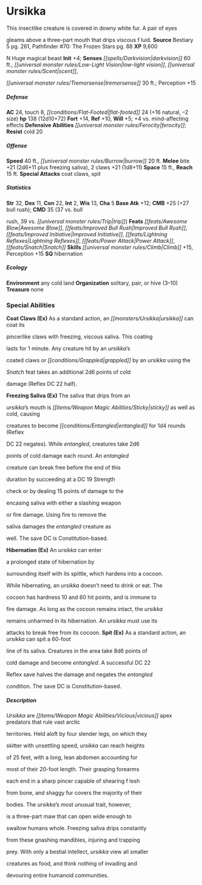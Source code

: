 ﻿---
cssclass: [monsters]
title1: Ursikka
desc_short: This insectlike creature is covered in downy white fur. A pair of eyesgleams
  above a three-part mouth that drips viscous f luid.
title2: Ursikka
CR: 10
sources:
- name: Bestiary 5
  page: 261
  link: http://paizo.com/products/btpy9g9x?Pathfinder-Roleplaying-Game-Bestiary-5
- name: 'Pathfinder #70: The Frozen Stars'
  page: 88
  link: http://paizo.com/products/btpy8yv3?Pathfinder-Adventure-Path-70-The-Frozen-Stars
XP: 9600
alignment: N
size: Huge
type: magical beast
initiative:
  bonus: 4
senses:
  darkvision: 60
  low-light vision: true
  scent: true
  tremorsense: 30
AC:
  AC: 24
  touch: 8
  flat_footed: 24
  components:
    natural: 16
    size: -2
HP:
  HP: 138
  long: 12d10+72
saves:
  fort: 14
  ref: 10
  will: 5
  other: +4 vs. mind-affecting effects
defensive_abilities:
- ferocity
resistances:
  cold: 20
speeds:
  base: 40
  burrow: 20
attacks:
  melee:
  - - text: bite +21 (2d6+11 plus freezing saliva)
      entries:
      - - damage: 2d6+11
        - effect: freezing saliva
      attack: bite
      bonus:
      - 21
    - text: 2 claws +21 (1d8+11)
      entries:
      - - damage: 1d8+11
      count: 2
      attack: claws
      bonus:
      - 21
  special:
  - coat claws
  - spit
space: 15
reach: 15
ability_scores:
  STR: 32
  DEX: 11
  CON: 22
  INT: 2
  WIS: 13
  CHA: 5
BAB: 12
CMB: 25
CMB_other: +27 bull rush
CMD: 35
CMD_other: 37 vs. bullrush, 39 vs. trip
feats:
- name: Awesome Blow
- name: Improved Bull Rush
- name: Improved Initiative
- name: Lightning Reflexes
- name: Power Attack
- name: Snatch
skills:
  Climb: 15
  Perception: 15
special_qualities:
- hibernation
ecology:
  environment: any cold land
  organization: solitary, pair, or hive (3-10)
  treasure_type: none
special_abilities:
  Coat Claws (Ex): As a standard action, an ursikka can coat itspincerlike claws with
    freezing, viscous saliva. This coatinglasts for 1 minute. Any creature hit by
    an ursikka'scoated claws or grappled by an ursikka using theSnatch feat takes
    an additional 2d6 points of colddamage (Reflex DC 22 half).
  Freezing Saliva (Ex): The saliva that drips from anursikka's mouth is sticky as
    well as cold, causingcreatures to become entangled for 1d4 rounds (ReflexDC 22
    negates). While entangled, creatures take 2d6points of cold damage each round.
    An entangledcreature can break free before the end of thisduration by succeeding
    at a DC 19 Strengthcheck or by dealing 15 points of damage to theencasing saliva
    with either a slashing weaponor fire damage. Using fire to remove thesaliva damages
    the entangled creature aswell. The save DC is Constitution-based.
  Hibernation (Ex): An ursikka can entera prolonged state of hibernation bysurrounding
    itself with its spittle, which hardens into a cocoon.While hibernating, an ursikka
    doesn't need to drink or eat. Thecocoon has hardness 10 and 60 hit points, and
    is immune tofire damage. As long as the cocoon remains intact, the ursikkaremains
    unharmed in its hibernation. An ursikka must use itsattacks to break free from
    its cocoon.
  Spit (Ex): As a standard action, an ursikka can spit a 60-footline of its saliva.
    Creatures in the area take 8d6 points ofcold damage and become entangled. A successful
    DC 22Reflex save halves the damage and negates the entangledcondition. The save
    DC is Constitution-based.
desc_long: Ursikka are vicious apex predators that rule vast arcticterritories. Held
  aloft by four slender legs, on which theyskitter with unsettling speed, ursikka
  can reach heightsof 25 feet, with a long, lean abdomen accounting formost of their
  20-foot length. Their grasping forearmseach end in a sharp pincer capable of shearing
  f leshfrom bone, and shaggy fur covers the majority of theirbodies. The ursikka's
  most unusual trait, however,is a three-part maw that can open wide enough toswallow
  humans whole. Freezing saliva drips constantlyfrom these gnashing mandibles, injuring
  and trappingprey. With only a bestial intellect, ursikka view all smallercreatures
  as food, and think nothing of invading anddevouring entire humanoid communities.

---

# Ursikka
This insectlike creature is covered in downy white fur. A pair of eyes

gleams above a three-part mouth that drips viscous f luid.
**Source** Bestiary 5 pg. 261, Pathfinder #70: The Frozen Stars pg. 88
**XP** 9,600

N Huge magical beast
**Init** +4; **Senses** _[[spells/Darkvision|darkvision]]_ 60 ft., _[[universal monster rules/Low-Light Vision|low-light vision]]_, _[[universal monster rules/Scent|scent]]_,

_[[universal monster rules/Tremorsense|tremorsense]]_ 30 ft.; Perception +15

##### Defense

**AC** 24, touch 8, _[[conditions/Flat-Footed|flat-footed]]_ 24 (+16 natural, –2 size)
**hp** 138 (12d10+72)
**Fort** +14, **Ref** +10, **Will** +5; +4 vs. mind-affecting effects
**Defensive Abilities** _[[universal monster rules/Ferocity|ferocity]]_; **Resist** cold 20

##### Offense
**Speed** 40 ft., _[[universal monster rules/Burrow|burrow]]_ 20 ft.
**Melee** bite +21 (2d6+11 plus freezing saliva), 2 claws +21 (1d8+11)
**Space** 15 ft., **Reach** 15 ft.
**Special Attacks** coat claws, spit

##### Statistics
**Str** 32, **Dex** 11, **Con** 22, **Int** 2, **Wis** 13, **Cha** 5
**Base Atk** +12; **CMB** +25 (+27 bull rush); **CMD** 35 (37 vs. bull

rush, 39 vs. _[[universal monster rules/Trip|trip]]_)
**Feats** _[[feats/Awesome Blow|Awesome Blow]]_, _[[feats/Improved Bull Rush|Improved Bull Rush]]_, _[[feats/Improved Initiative|Improved Initiative]]_, _[[feats/Lightning Reflexes|Lightning Reflexes]]_, _[[feats/Power Attack|Power Attack]]_, _[[feats/Snatch|Snatch]]_
**Skills** _[[universal monster rules/Climb|Climb]]_ +15, Perception +15
**SQ** hibernation

##### Ecology

**Environment** any cold land
**Organization** solitary, pair, or hive (3–10)
**Treasure** none

### Special Abilities

**Coat Claws (Ex)** As a standard action, an _[[monsters/Ursikka|ursikka]]_ can coat its

pincerlike claws with freezing, viscous saliva. This coating

lasts for 1 minute. Any creature hit by an _ursikka_’s

coated claws or _[[conditions/Grappled|grappled]]_ by an _ursikka_ using the

_Snatch_ feat takes an additional 2d6 points of cold

damage (Reflex DC 22 half).

**Freezing Saliva (Ex)** The saliva that drips from an

_ursikka_’s mouth is _[[items/Weapon Magic Abilities/Sticky|sticky]]_ as well as cold, causing

creatures to become _[[conditions/Entangled|entangled]]_ for 1d4 rounds (Reflex

DC 22 negates). While _entangled_, creatures take 2d6

points of cold damage each round. An _entangled_

creature can break free before the end of this

duration by succeeding at a DC 19 Strength

check or by dealing 15 points of damage to the

encasing saliva with either a slashing weapon

or fire damage. Using fire to remove the

saliva damages the _entangled_ creature as

well. The save DC is Constitution-based.

**Hibernation (Ex)** An _ursikka_ can enter

a prolonged state of hibernation by

surrounding itself with its spittle, which hardens into a cocoon.

While hibernating, an _ursikka_ doesn’t need to drink or eat. The

cocoon has hardness 10 and 60 hit points, and is immune to

fire damage. As long as the cocoon remains intact, the _ursikka_

remains unharmed in its hibernation. An _ursikka_ must use its

attacks to break free from its cocoon.
**Spit (Ex)** As a standard action, an _ursikka_ can spit a 60-foot

line of its saliva. Creatures in the area take 8d6 points of

cold damage and become _entangled_. A successful DC 22

Reflex save halves the damage and negates the _entangled_

condition. The save DC is Constitution-based.

##### Description

_Ursikka_ are _[[items/Weapon Magic Abilities/Vicious|vicious]]_ apex predators that rule vast arctic

territories. Held aloft by four slender legs, on which they

skitter with unsettling speed, _ursikka_ can reach heights

of 25 feet, with a long, lean abdomen accounting for

most of their 20-foot length. Their grasping forearms

each end in a sharp pincer capable of shearing f lesh

from bone, and shaggy fur covers the majority of their

bodies. The _ursikka_’s most unusual trait, however,

is a three-part maw that can open wide enough to

swallow humans whole. Freezing saliva drips constantly

from these gnashing mandibles, injuring and trapping

prey. With only a bestial intellect, _ursikka_ view all smaller

creatures as food, and think nothing of invading and

devouring entire humanoid communities.